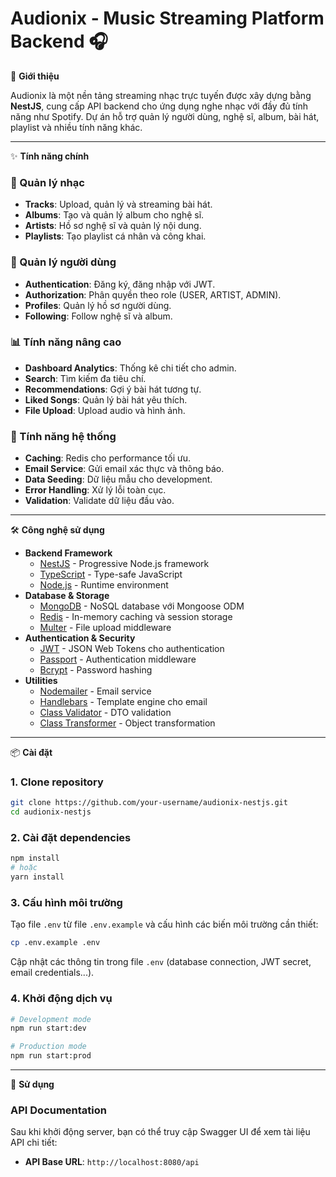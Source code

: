 # Audionix - Music Streaming Platform Backend 🎧

📖 **Giới thiệu**

Audionix là một nền tảng streaming nhạc trực tuyến được xây dựng bằng **NestJS**, cung cấp API backend cho ứng dụng nghe nhạc với đầy đủ tính năng như Spotify. Dự án hỗ trợ quản lý người dùng, nghệ sĩ, album, bài hát, playlist và nhiều tính năng khác.

---

✨ **Tính năng chính**

### 🎵 Quản lý nhạc

- **Tracks**: Upload, quản lý và streaming bài hát.
- **Albums**: Tạo và quản lý album cho nghệ sĩ.
- **Artists**: Hồ sơ nghệ sĩ và quản lý nội dung.
- **Playlists**: Tạo playlist cá nhân và công khai.

### 👥 Quản lý người dùng

- **Authentication**: Đăng ký, đăng nhập với JWT.
- **Authorization**: Phân quyền theo role (USER, ARTIST, ADMIN).
- **Profiles**: Quản lý hồ sơ người dùng.
- **Following**: Follow nghệ sĩ và album.

### 📊 Tính năng nâng cao

- **Dashboard Analytics**: Thống kê chi tiết cho admin.
- **Search**: Tìm kiếm đa tiêu chí.
- **Recommendations**: Gợi ý bài hát tương tự.
- **Liked Songs**: Quản lý bài hát yêu thích.
- **File Upload**: Upload audio và hình ảnh.

### 🔧 Tính năng hệ thống

- **Caching**: Redis cho performance tối ưu.
- **Email Service**: Gửi email xác thực và thông báo.
- **Data Seeding**: Dữ liệu mẫu cho development.
- **Error Handling**: Xử lý lỗi toàn cục.
- **Validation**: Validate dữ liệu đầu vào.

---

🛠️ **Công nghệ sử dụng**

- **Backend Framework**
  - [NestJS](https://nestjs.com/) - Progressive Node.js framework
  - [TypeScript](https://www.typescriptlang.org/) - Type-safe JavaScript
  - [Node.js](https://nodejs.org/) - Runtime environment
- **Database & Storage**
  - [MongoDB](https://www.mongodb.com/) - NoSQL database với Mongoose ODM
  - [Redis](https://redis.io/) - In-memory caching và session storage
  - [Multer](https://github.com/expressjs/multer) - File upload middleware
- **Authentication & Security**
  - [JWT](https://jwt.io/) - JSON Web Tokens cho authentication
  - [Passport](http://www.passportjs.org/) - Authentication middleware
  - [Bcrypt](https://www.google.com/search?q=https://github.com/kelektiv/node.bcrypt.js) - Password hashing
- **Utilities**
  - [Nodemailer](https://nodemailer.com/) - Email service
  - [Handlebars](https://handlebarsjs.com/) - Template engine cho email
  - [Class Validator](https://github.com/typestack/class-validator) - DTO validation
  - [Class Transformer](https://github.com/typestack/class-transformer) - Object transformation

---

📦 **Cài đặt**

### 1\. Clone repository

```bash
git clone https://github.com/your-username/audionix-nestjs.git
cd audionix-nestjs
```

### 2\. Cài đặt dependencies

```bash
npm install
# hoặc
yarn install
```

### 3\. Cấu hình môi trường

Tạo file `.env` từ file `.env.example` và cấu hình các biến môi trường cần thiết:

```bash
cp .env.example .env
```

Cập nhật các thông tin trong file `.env` (database connection, JWT secret, email credentials...).

### 4\. Khởi động dịch vụ

```bash
# Development mode
npm run start:dev

# Production mode
npm run start:prod
```

---

🚀 **Sử dụng**

### API Documentation

Sau khi khởi động server, bạn có thể truy cập Swagger UI để xem tài liệu API chi tiết:

- **API Base URL**: `http://localhost:8080/api`
